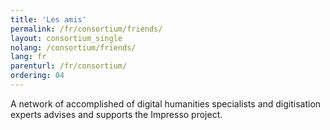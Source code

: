 ```yaml
---
title: 'Les amis'
permalink: /fr/consortium/friends/
layout: consortium_single
nolang: /consortium/friends/
lang: fr
parenturl: /fr/consortium/
ordering: 04
---
```


A network of accomplished of digital humanities specialists and digitisation experts advises and supports the Impresso project.
